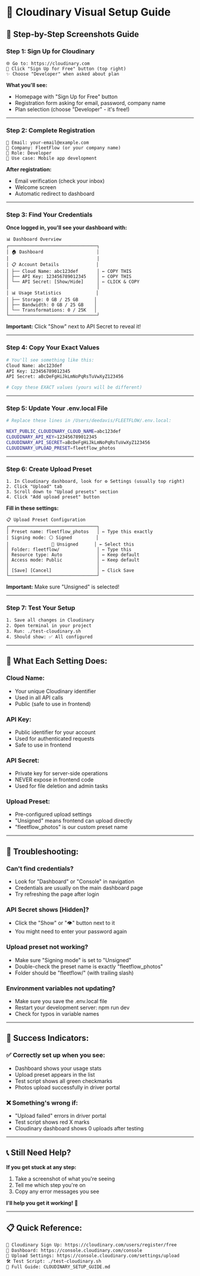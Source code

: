 # 📸 Cloudinary Visual Setup Guide

## 🎯 **Step-by-Step Screenshots Guide**

### **Step 1: Sign Up for Cloudinary**
```
🌐 Go to: https://cloudinary.com
📝 Click "Sign Up for Free" button (top right)
✨ Choose "Developer" when asked about plan
```

**What you'll see:**
- Homepage with "Sign Up for Free" button
- Registration form asking for email, password, company name
- Plan selection (choose "Developer" - it's free!)

---

### **Step 2: Complete Registration**
```
📧 Email: your-email@example.com
🏢 Company: FleetFlow (or your company name)
👤 Role: Developer
🎯 Use case: Mobile app development
```

**After registration:**
- Email verification (check your inbox)
- Welcome screen
- Automatic redirect to dashboard

---

### **Step 3: Find Your Credentials**
**Once logged in, you'll see your dashboard with:**

```
📊 Dashboard Overview
┌─────────────────────────────────┐
│ 🏠 Dashboard                    │
│                                 │
│ 📋 Account Details              │
│ ├── Cloud Name: abc123def       │ ← COPY THIS
│ ├── API Key: 123456789012345    │ ← COPY THIS  
│ └── API Secret: [Show/Hide]     │ ← CLICK & COPY
│                                 │
│ 📊 Usage Statistics             │
│ ├── Storage: 0 GB / 25 GB      │
│ ├── Bandwidth: 0 GB / 25 GB    │
│ └── Transformations: 0 / 25K   │
└─────────────────────────────────┘
```

**Important:** Click "Show" next to API Secret to reveal it!

---

### **Step 4: Copy Your Exact Values**
```bash
# You'll see something like this:
Cloud Name: abc123def
API Key: 123456789012345
API Secret: aBcDeFgHiJkLmNoPqRsTuVwXyZ123456

# Copy these EXACT values (yours will be different)
```

---

### **Step 5: Update Your .env.local File**
```bash
# Replace these lines in /Users/deedavis/FLEETFLOW/.env.local:

NEXT_PUBLIC_CLOUDINARY_CLOUD_NAME=abc123def
CLOUDINARY_API_KEY=123456789012345
CLOUDINARY_API_SECRET=aBcDeFgHiJkLmNoPqRsTuVwXyZ123456
CLOUDINARY_UPLOAD_PRESET=fleetflow_photos
```

---

### **Step 6: Create Upload Preset**
```
1. In Cloudinary dashboard, look for ⚙️ Settings (usually top right)
2. Click "Upload" tab
3. Scroll down to "Upload presets" section
4. Click "Add upload preset" button
```

**Fill in these settings:**
```
📋 Upload Preset Configuration
┌─────────────────────────────────┐
│ Preset name: fleetflow_photos   │ ← Type this exactly
│ Signing mode: ⚪ Signed         │
│                🔘 Unsigned      │ ← Select this
│ Folder: fleetflow/              │ ← Type this
│ Resource type: Auto             │ ← Keep default
│ Access mode: Public             │ ← Keep default
│                                 │
│ [Save] [Cancel]                 │ ← Click Save
└─────────────────────────────────┘
```

**Important:** Make sure "Unsigned" is selected!

---

### **Step 7: Test Your Setup**
```bash
1. Save all changes in Cloudinary
2. Open terminal in your project
3. Run: ./test-cloudinary.sh
4. Should show: ✅ All configured
```

---

## 🎯 **What Each Setting Does:**

### **Cloud Name:**
- Your unique Cloudinary identifier
- Used in all API calls
- Public (safe to use in frontend)

### **API Key:**
- Public identifier for your account
- Used for authenticated requests
- Safe to use in frontend

### **API Secret:**
- Private key for server-side operations
- NEVER expose in frontend code
- Used for file deletion and admin tasks

### **Upload Preset:**
- Pre-configured upload settings
- "Unsigned" means frontend can upload directly
- "fleetflow_photos" is our custom preset name

---

## 🔧 **Troubleshooting:**

### **Can't find credentials?**
- Look for "Dashboard" or "Console" in navigation
- Credentials are usually on the main dashboard page
- Try refreshing the page after login

### **API Secret shows [Hidden]?**
- Click the "Show" or "👁️" button next to it
- You might need to enter your password again

### **Upload preset not working?**
- Make sure "Signing mode" is set to "Unsigned"
- Double-check the preset name is exactly "fleetflow_photos"
- Folder should be "fleetflow/" (with trailing slash)

### **Environment variables not updating?**
- Make sure you save the .env.local file
- Restart your development server: npm run dev
- Check for typos in variable names

---

## 🎉 **Success Indicators:**

### **✅ Correctly set up when you see:**
- Dashboard shows your usage stats
- Upload preset appears in the list
- Test script shows all green checkmarks
- Photos upload successfully in driver portal

### **❌ Something's wrong if:**
- "Upload failed" errors in driver portal
- Test script shows red X marks
- Cloudinary dashboard shows 0 uploads after testing

---

## 📞 **Still Need Help?**

**If you get stuck at any step:**
1. Take a screenshot of what you're seeing
2. Tell me which step you're on
3. Copy any error messages you see

**I'll help you get it working!** 🚀

---

## 📋 **Quick Reference:**

```bash
🔗 Cloudinary Sign Up: https://cloudinary.com/users/register/free
🔗 Dashboard: https://console.cloudinary.com/console  
🔗 Upload Settings: https://console.cloudinary.com/settings/upload
🛠️ Test Script: ./test-cloudinary.sh
📄 Full Guide: CLOUDINARY_SETUP_GUIDE.md
```
